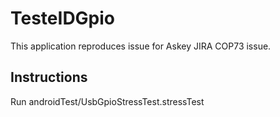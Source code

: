 # TesteIDGpio

This application reproduces issue for Askey JIRA COP73 issue.

## Instructions

Run androidTest/UsbGpioStressTest.stressTest
